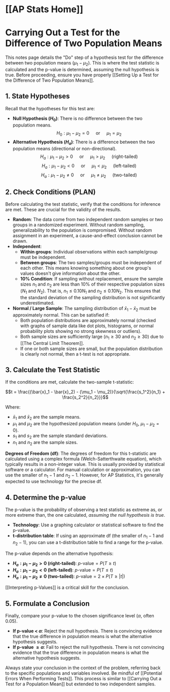 # [[AP Stats Home]]
# Carrying Out a Test for the Difference of Two Population Means

This notes page details the "Do" step of a hypothesis test for the difference between two population means ($\mu_1 - \mu_2$). This is where the test statistic is calculated and the p-value is determined, assuming the null hypothesis is true. Before proceeding, ensure you have properly [[Setting Up a Test for the Difference of Two Population Means]].

## 1. State Hypotheses

Recall that the hypotheses for this test are:
*   **Null Hypothesis ($H_0$)**: There is no difference between the two population means.
    $$H_0: \mu_1 - \mu_2 = 0 \quad \text{ or } \quad \mu_1 = \mu_2$$
*   **Alternative Hypothesis ($H_a$)**: There is a difference between the two population means (directional or non-directional).
    $$H_a: \mu_1 - \mu_2 > 0 \quad \text{ or } \quad \mu_1 > \mu_2 \quad \text{ (right-tailed)}$$
    $$H_a: \mu_1 - \mu_2 < 0 \quad \text{ or } \quad \mu_1 < \mu_2 \quad \text{ (left-tailed)}$$
    $$H_a: \mu_1 - \mu_2 \neq 0 \quad \text{ or } \quad \mu_1 \neq \mu_2 \quad \text{ (two-tailed)}$$

## 2. Check Conditions (PLAN)

Before calculating the test statistic, verify that the conditions for inference are met. These are crucial for the validity of the results.

*   **Random**: The data come from two independent random samples or two groups in a randomized experiment. Without random sampling, generalizability to the population is compromised. Without random assignment in an experiment, a cause-and-effect conclusion cannot be drawn.
*   **Independent**:
    *   **Within groups**: Individual observations within each sample/group must be independent.
    *   **Between groups**: The two samples/groups must be independent of each other. This means knowing something about one group's values doesn't give information about the other.
    *   **10% Condition**: If sampling without replacement, ensure the sample sizes $n_1$ and $n_2$ are less than 10% of their respective population sizes ($N_1$ and $N_2$). That is, $n_1 \le 0.10 N_1$ and $n_2 \le 0.10 N_2$. This ensures that the standard deviation of the sampling distribution is not significantly underestimated.
*   **Normal / Large Sample**: The sampling distribution of $\bar{x}_1 - \bar{x}_2$ must be approximately normal. This can be satisfied if:
    *   Both population distributions are approximately normal (checked with graphs of sample data like dot plots, histograms, or normal probability plots showing no strong skewness or outliers).
    *   Both sample sizes are sufficiently large ($n_1 \ge 30$ and $n_2 \ge 30$) due to [[The Central Limit Theorem]].
    *   If one or both sample sizes are small, but the population distribution is clearly not normal, then a t-test is not appropriate.

## 3. Calculate the Test Statistic

If the conditions are met, calculate the two-sample t-statistic:

$$t = \frac{(\bar{x}_1 - \bar{x}_2) - (\mu_1 - \mu_2)}{\sqrt{\frac{s_1^2}{n_1} + \frac{s_2^2}{n_2}}}$$

Where:
*   $\bar{x}_1$ and $\bar{x}_2$ are the sample means.
*   $\mu_1$ and $\mu_2$ are the hypothesized population means (under $H_0$, $\mu_1 - \mu_2 = 0$).
*   $s_1$ and $s_2$ are the sample standard deviations.
*   $n_1$ and $n_2$ are the sample sizes.

**Degrees of Freedom (df)**:
The degrees of freedom for this t-statistic are calculated using a complex formula (Welch-Satterthwaite equation), which typically results in a non-integer value. This is usually provided by statistical software or a calculator. For manual calculation or approximation, you can use the smaller of $n_1 - 1$ and $n_2 - 1$. However, for AP Statistics, it's generally expected to use technology for the precise df.

## 4. Determine the p-value

The p-value is the probability of observing a test statistic as extreme as, or more extreme than, the one calculated, *assuming the null hypothesis is true*.

*   **Technology**: Use a graphing calculator or statistical software to find the p-value.
*   **t-distribution table**: If using an approximate df (the smaller of $n_1 - 1$ and $n_2 - 1$), you can use a t-distribution table to find a range for the p-value.

The p-value depends on the alternative hypothesis:
*   **$H_a: \mu_1 - \mu_2 > 0$ (right-tailed)**: $p\text{-value} = P(T \ge t)$
*   **$H_a: \mu_1 - \mu_2 < 0$ (left-tailed)**: $p\text{-value} = P(T \le t)$
*   **$H_a: \mu_1 - \mu_2 \neq 0$ (two-tailed)**: $p\text{-value} = 2 \times P(T \ge |t|)$

[[Interpreting p-Values]] is a critical skill for the conclusion.

## 5. Formulate a Conclusion

Finally, compare your p-value to the chosen significance level ($\alpha$, often 0.05).

*   **If p-value < $\alpha$**: Reject the null hypothesis. There is convincing evidence that the true difference in population means is what the alternative hypothesis suggests.
*   **If p-value $\ge \alpha$**: Fail to reject the null hypothesis. There is not convincing evidence that the true difference in population means is what the alternative hypothesis suggests.

Always state your conclusion in the context of the problem, referring back to the specific populations and variables involved. Be mindful of [[Potential Errors When Performing Tests]]. This process is similar to [[Carrying Out a Test for a Population Mean]] but extended to two independent samples.